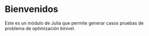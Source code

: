 # Bienvenidos
Este es un módulo de Julia que permite generar casos pruebas de problema de optimización binivel.

